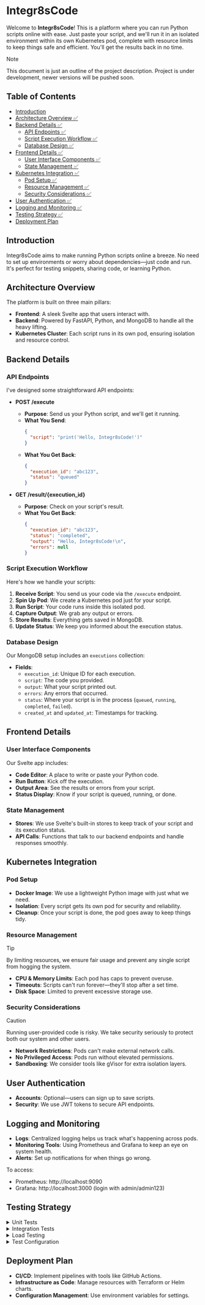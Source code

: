 # Integr8sCode

Welcome to **Integr8sCode**! This is a platform where you can run Python scripts online with ease. Just paste your script, and we'll run it in an isolated environment within its own Kubernetes pod, complete with resource limits to keep things safe and efficient. You'll get the results back in no time.

> [!NOTE]
> This document is just an outline of the project description. Project is under development, newer versions will be pushed soon. 

## Table of Contents

- [Introduction](#introduction)
- [Architecture Overview ✅](#architecture-overview)
- [Backend Details ✅](#backend-details)
  - [API Endpoints ✅](#api-endpoints)
  - [Script Execution Workflow ✅](#script-execution-workflow)
  - [Database Design ✅](#database-design)
- [Frontend Details ✅](#frontend-details)
  - [User Interface Components ✅](#user-interface-components)
  - [State Management ✅](#state-management)
- [Kubernetes Integration ✅](#kubernetes-integration)
  - [Pod Setup ✅](#pod-setup)
  - [Resource Management ✅](#resource-management)
  - [Security Considerations ✅](#security-considerations)
- [User Authentication ✅](#user-authentication)
- [Logging and Monitoring ✅](#logging-and-monitoring)
- [Testing Strategy ✅](#testing-strategy)
- [Deployment Plan](#deployment-plan)

## Introduction

Integr8sCode aims to make running Python scripts online a breeze. No need to set up environments or worry about dependencies—just code and run. It's perfect for testing snippets, sharing code, or learning Python.

## Architecture Overview

The platform is built on three main pillars: 

- **Frontend**: A sleek Svelte app that users interact with.
- **Backend**: Powered by FastAPI, Python, and MongoDB to handle all the heavy lifting.
- **Kubernetes Cluster**: Each script runs in its own pod, ensuring isolation and resource control.

## Backend Details

### API Endpoints

I've designed some straightforward API endpoints:

- **POST /execute**
  - **Purpose**: Send us your Python script, and we'll get it running.
  - **What You Send**:
    ```json
    {
      "script": "print('Hello, Integr8sCode!')"
    }
    ```
  - **What You Get Back**:
    ```json
    {
      "execution_id": "abc123",
      "status": "queued"
    }
    ```

- **GET /result/{execution_id}**
  - **Purpose**: Check on your script's result.
  - **What You Get Back**:
    ```json
    {
      "execution_id": "abc123",
      "status": "completed",
      "output": "Hello, Integr8sCode!\n",
      "errors": null
    }
    ```

### Script Execution Workflow

Here's how we handle your scripts:

1. **Receive Script**: You send us your code via the `/execute` endpoint.
2. **Spin Up Pod**: We create a Kubernetes pod just for your script.
3. **Run Script**: Your code runs inside this isolated pod.
4. **Capture Output**: We grab any output or errors.
5. **Store Results**: Everything gets saved in MongoDB.
6. **Update Status**: We keep you informed about the execution status.

### Database Design

Our MongoDB setup includes an `executions` collection:

- **Fields**:
  - `execution_id`: Unique ID for each execution.
  - `script`: The code you provided.
  - `output`: What your script printed out.
  - `errors`: Any errors that occurred.
  - `status`: Where your script is in the process (`queued`, `running`, `completed`, `failed`).
  - `created_at` and `updated_at`: Timestamps for tracking.

## Frontend Details

### User Interface Components

Our Svelte app includes:

- **Code Editor**: A place to write or paste your Python code.
- **Run Button**: Kick off the execution.
- **Output Area**: See the results or errors from your script.
- **Status Display**: Know if your script is queued, running, or done.

### State Management

- **Stores**: We use Svelte's built-in stores to keep track of your script and its execution status.
- **API Calls**: Functions that talk to our backend endpoints and handle responses smoothly.

## Kubernetes Integration

### Pod Setup

- **Docker Image**: We use a lightweight Python image with just what we need.
- **Isolation**: Every script gets its own pod for security and reliability.
- **Cleanup**: Once your script is done, the pod goes away to keep things tidy.

### Resource Management

> [!TIP]
> By limiting resources, we ensure fair usage and prevent any single script from hogging the system.

- **CPU & Memory Limits**: Each pod has caps to prevent overuse.
- **Timeouts**: Scripts can't run forever—they'll stop after a set time.
- **Disk Space**: Limited to prevent excessive storage use.

### Security Considerations

> [!CAUTION]
> Running user-provided code is risky. We take security seriously to protect both our system and other users.

- **Network Restrictions**: Pods can't make external network calls.
- **No Privileged Access**: Pods run without elevated permissions.
- **Sandboxing**: We consider tools like gVisor for extra isolation layers.

## User Authentication

- **Accounts**: Optional—users can sign up to save scripts.
- **Security**: We use JWT tokens to secure API endpoints.

## Logging and Monitoring

- **Logs**: Centralized logging helps us track what's happening across pods.
- **Monitoring Tools**: Using Prometheus and Grafana to keep an eye on system health.
- **Alerts**: Set up notifications for when things go wrong.

To access:
- Prometheus: http://localhost:9090
- Grafana: http://localhost:3000 (login with admin/admin123)

## Testing Strategy

<details>
<summary>Unit Tests</summary>

- **Repository Tests**: Testing individual database operations
 - Located in `tests/unit/test_repositories/`
 - Testing CRUD operations for each model
 - Using real MongoDB test instance
 - Ensuring data integrity and constraints
 - Running with pytest-asyncio for async operations

- **Service Tests**: Testing business logic and service layer
 - Located in `tests/unit/test_services/`
 - Testing service methods independently
 - Using actual repositories with test database
 - Ensuring proper error handling
 - Verifying state changes and data transformations
</details>

<details>
<summary>Integration Tests</summary>

- **API Endpoint Tests**: Testing complete HTTP workflows
 - Located in `tests/integration/test_api_endpoints.py`
 - Testing all REST endpoints
 - Using FastAPI TestClient
 - Verifying response codes and payloads
 - Testing authentication and authorization
 - Ensuring proper error responses

- **Kubernetes Integration Tests**: Testing pod execution
 - Located in `tests/integration/test_k8s_integration.py`
 - Testing script execution in pods
 - Verifying resource limits and constraints
 - Testing cleanup and error scenarios
 - Using test Kubernetes cluster
</details>

<details>
<summary>Load Testing</summary>

- **Performance Scenarios**: Using Locust for load testing
 - Located in `tests/load/`
 - Different load profiles:
   - Smoke Test: 1 user, basic functionality
   - Light Load: 10 users, 5 minutes
   - Medium Load: 50 users, 10 minutes
   - Heavy Load: 100 users, 15 minutes
   - Stress Test: 200 users, 30 minutes
 - Measuring:
   - Response times
   - Error rates
   - System resource usage
   - Database performance
   - Kubernetes scaling
</details>

<details>
<summary>Test Configuration</summary>

- **Environment Setup**:
 - `.env.test` for test environment variables
 - `pytest.ini` for pytest configuration
 - `conftest.py` for shared fixtures
 - Docker compose for test dependencies

- **Test Database**:
 - Separate MongoDB instance for testing
 - Fresh database for each test run
 - Automated cleanup after tests

- **Test Coverage**:
 - pytest-cov for coverage reporting
 - Minimum 80% coverage requirement
 - Coverage reports in HTML and XML
</details>

## Deployment Plan

- **CI/CD**: Implement pipelines with tools like GitHub Actions.
- **Infrastructure as Code**: Manage resources with Terraform or Helm charts.
- **Configuration Management**: Use environment variables for settings.
